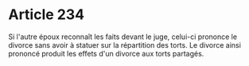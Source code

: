# Article 234

Si l'autre époux reconnaît les faits devant le juge, celui-ci prononce le divorce sans avoir à statuer sur la répartition des torts. Le divorce ainsi prononcé produit les effets d'un divorce aux torts partagés.
